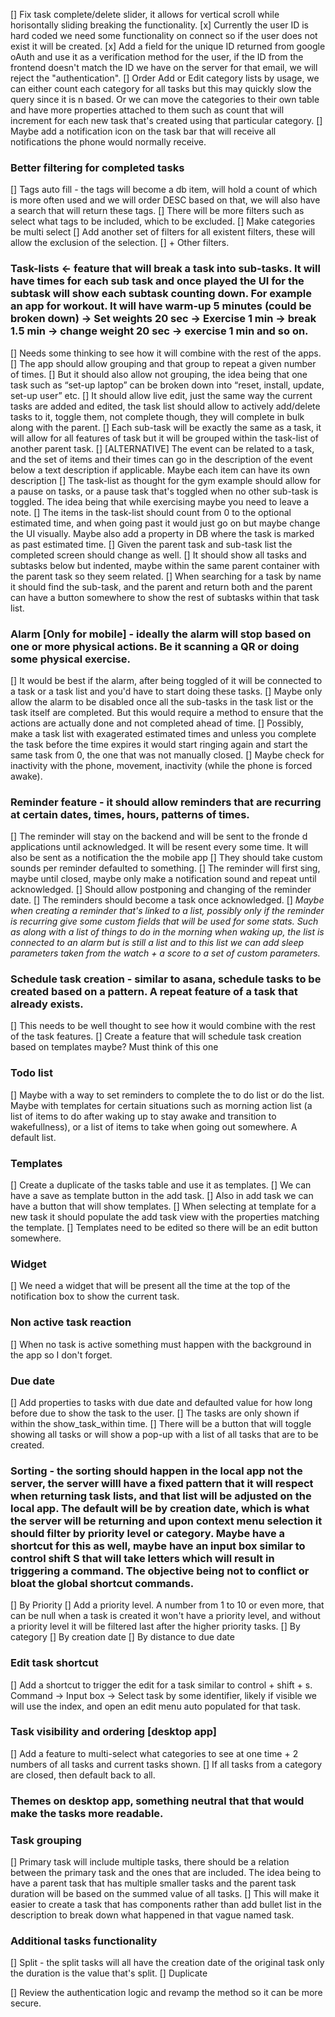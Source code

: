 [] Fix task complete/delete slider, it allows for vertical scroll while horisontally sliding breaking the functionality.
[x] Currently the user ID is hard coded we need some functionality on connect so if the user does not exist it will be created.
[x] Add a field for the unique ID returned from google oAuth and use it as a verification method for the user, if the ID from the frontend doesn't match the ID we have on the server for that email, we will reject the "authentication". 
[] Order Add or Edit category lists by usage, we can either count each category for all tasks but this may quickly slow the query since it is n based. Or we can move the categories to their own table and have more properties attached to them such as count that will increment for each new task that's created using that particular category.
[] Maybe add a notification icon on the task bar that will receive all notifications the phone would normally receive.


### Better filtering for completed tasks
[] Tags auto fill - the tags will become a db item, will hold a count of which is more often used and we will order DESC based on that, we will also have a search that will return these tags.
[] There will be more filters such as select what tags to be included, which to be excluded. 
[] Make categories be multi select
[] Add another set of filters for all existent filters, these will allow the exclusion of the selection.
[] + Other filters.


### Task-lists ← feature that will break a task into sub-tasks. It will have times for each sub task and once played the UI for the subtask will show each subtask counting down. For example an app for workout. It will have warm-up 5 minutes (could be broken down) → Set weights 20 sec → Exercise 1 min → break 1.5 min → change weight 20 sec → exercise 1 min and so on.
[] Needs some thinking to see how it will combine with the rest of the apps.
[] The app should allow grouping and that group to repeat a given number of times.
[] But it should also allow not grouping, the idea being that one task such as “set-up laptop” can be broken down into “reset, install, update, set-up user” etc.
[] It should allow live edit, just the same way the current tasks are added and edited, the task list should allow to actively add/delete tasks to it, toggle them, not complete though, they will complete in bulk along with the parent. 
[] Each sub-task will be exactly the same as a task, it will allow for all features of task but it will be grouped within the task-list of another parent task.
[] [ALTERNATIVE] The event can be related to a task, and the set of items and their times can go in the description of the event below a text description if applicable. Maybe each item can have its own description 
[] The task-list as thought for the gym example should allow for a pause on tasks, or a pause task that's toggled when no other sub-task is toggled. The idea being that while exercising maybe you need to leave a note.
[] The items in the task-list should count from 0 to the optional estimated time, and when going past it would just go on but maybe change the UI visually. Maybe also add a property in DB where the task is marked as past estimated time.
[] Given the parent task and sub-task list the completed screen should change as well.
    [] It should show all tasks and subtasks below but indented, maybe within the same parent container with the parent task so they seem related.
        [] When searching for a task by name it should find the sub-task, and the parent and return both and the parent can have a button somewhere to show the rest of subtasks within that task list.


### Alarm [Only for mobile] - ideally the alarm will stop based on one or more physical actions. Be it scanning a QR or doing some physical exercise.
[] It would be best if the alarm, after being toggled of it will be connected to a task or a task list and you'd have to start doing these tasks. 
    [] Maybe only allow the alarm to be disabled once all the sub-tasks in the task list or the task itself are completed.  But this would require a method to ensure that the actions are actually done and not completed ahead of time.
        [] Possibly, make a task list with exagerated estimated times and unless you complete the task before the time expires it would start ringing again and start the same task from 0, the one that was not manually closed.
    [] Maybe check for inactivity with the phone, movement, inactivity (while the phone is forced awake).


### Reminder feature - it should allow reminders that are recurring at certain dates, times, hours, patterns of times. 
[] The reminder will stay on the backend and will be sent to the fronde d applications until acknowledged. It will be resent every some time. It will also be sent as a notification the the mobile app
[] They should take custom sounds per reminder defaulted to something. 
[] The reminder will first sing, maybe until closed, maybe only make a notification sound and repeat until acknowledged.
    [] Should allow postponing and changing of the reminder date.
[] The reminders should become a task once acknowledged.
[] _Maybe when creating a reminder that's linked to a list, possibly only if the reminder is recurring give some custom fields that will be used for some stats. Such as along with a list of things to do in the morning when waking up, the list is connected to an alarm but is still a list and to this list we can add sleep parameters taken from the watch + a score to a set of custom parameters._


### Schedule task creation - similar to asana, schedule tasks to be created based on a pattern. A repeat feature of a task that already exists.
[] This needs to be well thought to see how it would combine with the rest of the task features.
[] Create a feature that will schedule task creation based on templates maybe? Must think of this one


### Todo list 
[] Maybe with a way to set reminders to complete the to do list or do the list. Maybe with templates for certain situations such as morning action list (a list of items to do after waking up to stay awake and transition to wakefullness), or a list of items to take when going out somewhere. A default list. 


### Templates
[] Create a duplicate of the tasks table and use it as templates. 
[] We can have a save as template button in the add task.
[] Also in add task we can have a button that will show templates.
    [] When selecting at template for a new task it should populate the add task view with the properties matching the template.
[] Templates need to be edited so there will be an edit button somewhere.


### Widget
[] We need a widget that will be present all the time at the top of the notification box to show the current task.


### Non active task reaction
[] When no task is active something must happen with the background in the app so I don't forget.


### Due date
[] Add properties to tasks with due date and defaulted value for how long before due to show the task to the user.
[] The tasks are only shown if within the show_task_within time.
[] There will be a button that will toggle showing all tasks or will show a pop-up with a list of all tasks that are to be created.


### Sorting - the sorting should happen in the local app not the server, the server willl have a fixed pattern that it will respect when returning task lists, and that list will be adjusted on the local app. The default will be by creation date, which is what the server will be returning and upon context menu selection it should filter by priority level or category. Maybe have a shortcut for this as well, maybe have an input box similar to control shift S that will take letters which will result in triggering a command. The objective being not to conflict or bloat the global shortcut commands.
[] By Priority
    [] Add a priority level. A number from 1 to 10 or even more, that can be null when a task is created it won't have a priority level, and without a priority level it will be filtered last after the higher priority tasks.
[] By category
[] By creation date
[] By distance to due date


### Edit task shortcut
[] Add a shortcut to trigger the edit for a task similar to control + shift + s. Command → Input box → Select task by some identifier, likely if visible we will use the index, and open an edit menu auto populated for that task.


### Task visibility and ordering [desktop app]
[] Add a feature to multi-select what categories to see at one time + 2 numbers of all tasks and current tasks shown.
[] If all tasks from a category are closed, then default back to all.


### Themes on desktop app, something neutral that that would make the tasks more readable.


### Task grouping
[] Primary task will include multiple tasks, there should be a relation between the primary task and the ones that are included. The idea being to have a parent task that has multiple smaller tasks and the parent task duration will be based on the summed value of all tasks.
[] This will make it easier to create a task that has components rather than add bullet list in the description to break down what happened in that vague named task.


### Additional tasks functionality
[] Split - the split tasks will all have the creation date of the original task only the duration is the value that's split. 
[] Duplicate



[] Review the authentication logic and revamp the method so it can be more secure.
